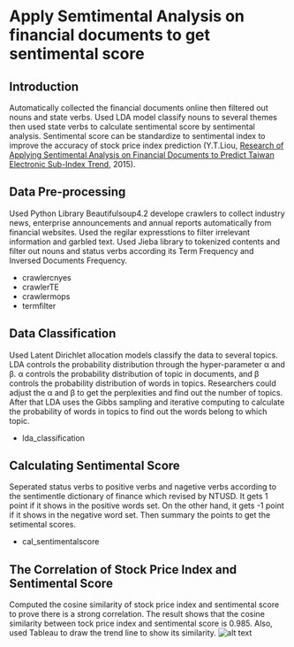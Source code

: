 # Apply Semtimental Analysis on financial documents to get sentimental score

## Introduction
Automatically collected the financial documents online then filtered out nouns and state verbs. Used LDA model classify nouns to several
themes then used state verbs to calculate sentimental score by sentimental analysis. Sentimental score can be standardize to sentimental 
index to improve the accuracy of stock price index prediction (Y.T.Liou, [Research of Applying Sentimental Analysis on Financial Documents to Predict Taiwan Electronic Sub-Index Trend](http://handle.ncl.edu.tw/11296/ndltd/04177084310486352052), 2015).

## Data Pre-processing
Used Python Library Beautifulsoup4.2 develope crawlers to collect industry news, enterprise announcements and annual reports automatically from financial websites. Used the regilar expresstions to filter irrelevant information and garbled text. Used Jieba library to tokenized contents and filter out nouns and status verbs according its Term Frequency and Inversed Documents Frequency.
+   crawlercnyes
+   crawlerTE
+   crawlermops
+   termfilter

## Data Classification
Used Latent Dirichlet allocation models classify the data to several topics. LDA controls the probability distribution through the hyper-parameter α and β. α controls the probability distribution of topic in documents, and β controls the probability distribution of words in topics. Researchers could adjust the α and β to get the perplexities and find out the number of topics. After that LDA uses the Gibbs sampling and iterative computing to calculate the probability of words in topics to find out the words belong to which topic.
+   lda_classification

## Calculating Sentimental Score
Seperated status verbs to positive verbs and nagetive verbs according to the sentimentle dictionary of finance which revised by NTUSD. It gets 1 point if it shows in the positive words set. On the other hand, it gets -1 point if it shows in the negative word set. Then summary the points to get the setimental scores.
+   cal_sentimentalscore

## The Correlation of Stock Price Index and Sentimental Score
Computed the cosine similarity of stock price index and sentimental score to prove there is a strong correlation. The result shows that the cosine similarity between tock price index and sentimental score is 0.985. Also, used Tableau to draw the trend line to show its similarity.
![alt text](https://raw.githubusercontent.com/eric80116/SAonFinancialArticles/correlation_graph.png)


